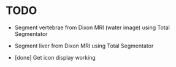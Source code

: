 # TODO
- Segment vertebrae from Dixon MRI (water image) using Total Segmentator
- Segment liver from Dixon MRI using Total Segmentator

- [done] Get icon display working